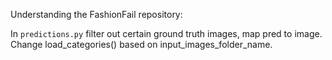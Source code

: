 Understanding the FashionFail repository:

In `predictions.py` filter out certain ground truth images, map pred to image.
Change load_categories() based on input_images_folder_name.
